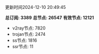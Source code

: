 更新时间2024-12-10 20:49:45

**总订阅: 3389**
**总节点: 26547**
**有效节点: 12121**
- v2ray节点: 7820
- trojan节点: 2474
- ss节点: 1816
- ssr节点: 11
